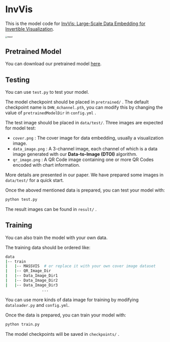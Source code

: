 # InvVis

This is the model code for [InvVis: Large-Scale Data Embedding for Invertible Visualization]().

<img src="https://github.com/open-mmlab/mmdeploy/assets/110151316/6faad417-e5a9-45ed-98dd-2836c2a79aff" alt="teasor" style="zoom: 40%;" />



## Pretrained Model

You can download our pretrained model  [here](https://drive.google.com/file/d/1VLlwfsqNCrCzwhcOHOxXeG4jUXL_m7WU/view?usp=sharing).



## Testing

You can use `test.py` to test your model.

The model checkpoint should be placed in `pretrained/` . The default checkpoint name is `DHN_4channel.pth`, you can modify this by changing the value of `pretrainedModelDir` in `config.yml` .

The test image should be placed in `data/test/`. Three images are expected for model test:

- `cover.png` : The cover image for data embedding, usually a visualization image.
- `data_image.png` : A 3-channel image, each channel of which is a data image generated with our **Data-to-Image (DTOI)** algorithm.
- `qr_image.png` : A QR Code image containing one or more QR Codes encoded with chart information.

More details are presented in our paper. We have prepared some images in `data/test/` for a quick start.

Once the aboved mentioned data is prepared, you can test your model with:

```bash
python test.py
```

The result images can be found in `result/` .



## Training

You can also train the model with your own data.

The training data should be ordered like:

```bash
data
|-- train
|   |-- MASSVIS  # or replace it with your own cover image dataset
|   |-- QR_Image_Dir
|   |-- Data_Image_Dir1
|   |-- Data_Image_Dir2
|   |-- Data_Image_Dir3
				...
```

You can use more kinds of data image for training by modifying `dataloader.py` and `config.yml`.

Once the data is prepared, you can train your model with:

```bash
python train.py
```

The model checkpoints will be saved in `checkpoints/` .

